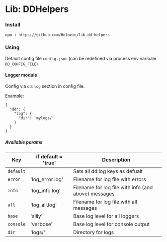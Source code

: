 # Lib: DDHelpers

### Install
`npm i https://github.com/Holovin/lib-dd-helpers`

### Using
Default config file `config.json` (can be redefined via process env varibale `DD_CONFIG_FILE`)

#### Logger module
Config via `dd:log` section in config file.

Example:
```
{
  "dd": {
    "log": {
      "dir": 'mylogs/'
    }
  }  
}
```

##### Available params
| Key           | if default = 'true' | Description |
| ------------- | ------------------- | ----------- |
| `default`     |                     | Sets all dd:log keys as defualt
| `error`       | 'log_error.log'     | Filename for log file with errors
| `info`        | 'log_info.log'      | Filename for log file with info (and above) messages
| `all`         | 'log_all.log'       | Filename for log file with all messages
| `base`        | 'silly'             | Base log level for all loggers
| `console`     | 'verbose'           | Base log level for console output
| `dir`         | 'logs/'             | Directory for logs


 

